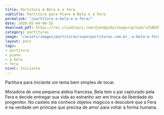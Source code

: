 ```yaml
---
title: Partitura A Bela e a fera
subtitle: Partitura para Piano A Bela e a Fera
permalink: "/partitura-a-bela-e-a-fera/"
date: 2020-05-04-00-55
download_pdf: https://res.cloudinary.com/djmnbpi6a/image/upload/v1588553709/sheetmusic/partitura-a-bela-e-a-fera_showbiz-mus-br.pdf
category: partituras
image: "/assets/images/partituras/superpartituras.com.br_-a-bela-e-fera_1_bdzpb5.jpg"
layout: post
tags:
- partitura
- piano
- a bela
- fera
nivel: Iniciante
---
```


Partitura para iniciante um tema bem simples de tocar.

Moradora de uma pequena aldeia francesa, Bela tem o pai capturado pela Fera e decide entregar sua vida ao estranho ser em troca da liberdade do progenitor. No castelo ela conhece objetos mágicos e descobre que a Fera é na verdade um príncipe que precisa de amor para voltar à forma humana.
